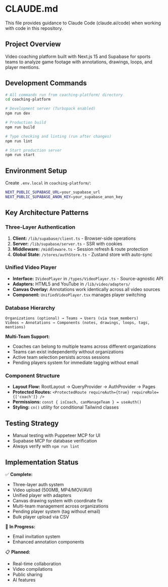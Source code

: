 # CLAUDE.md

This file provides guidance to Claude Code (claude.ai/code) when working with code in this repository.

## Project Overview

Video coaching platform built with Next.js 15 and Supabase for sports teams to analyze game footage with annotations, drawings, loops, and player mentions.

## Development Commands

```bash
# All commands run from coaching-platform/ directory
cd coaching-platform

# Development server (Turbopack enabled)
npm run dev

# Production build
npm run build

# Type checking and linting (run after changes)
npm run lint

# Start production server
npm run start
```

## Environment Setup

Create `.env.local` in `coaching-platform/`:
```bash
NEXT_PUBLIC_SUPABASE_URL=your_supabase_url
NEXT_PUBLIC_SUPABASE_ANON_KEY=your_supabase_anon_key
```

## Key Architecture Patterns

### Three-Layer Authentication
1. **Client:** `/lib/supabase/client.ts` - Browser-side operations
2. **Server:** `/lib/supabase/server.ts` - SSR with cookies
3. **Middleware:** `/middleware.ts` - Session refresh & route protection
4. **Global State:** `/stores/authStore.ts` - Zustand store with auto-sync

### Unified Video Player
- **Interface:** `IVideoPlayer` in `/types/VideoPlayer.ts` - Source-agnostic API
- **Adapters:** HTML5 and YouTube in `/lib/video/adapters/`
- **Canvas Overlay:** Annotations work identically across all video sources
- **Component:** `UnifiedVideoPlayer.tsx` manages player switching

### Database Hierarchy
```
Organizations (optional) → Teams → Users (via team_members)
Videos → Annotations → Components (notes, drawings, loops, tags, mentions)
```

**Multi-Team Support:**
- Coaches can belong to multiple teams across different organizations
- Teams can exist independently without organizations
- Active team selection persists across sessions
- Pending players system for immediate tagging without email

### Component Structure
- **Layout Flow:** RootLayout → QueryProvider → AuthProvider → Pages
- **Protected Routes:** `<ProtectedRoute requireAuth={true} requireRole={['coach']} />`
- **Permissions:** `const { isCoach, canManageTeam } = useAuth()`
- **Styling:** `cn()` utility for conditional Tailwind classes

## Testing Strategy
- Manual testing with Puppeteer MCP for UI
- Supabase MCP for database verification
- Always verify with `npm run lint`

## Implementation Status

✅ **Complete:**
- Three-layer auth system
- Video upload (500MB, MP4/MOV/AVI)
- Unified player with adapters
- Canvas drawing system with coordinate fix
- Multi-team management across organizations
- Pending player system (tag without email)
- Bulk player upload via CSV

🚧 **In Progress:**
- Email invitation system
- Enhanced annotation components

📋 **Planned:**
- Real-time collaboration
- Video compilations
- Public sharing
- AI features